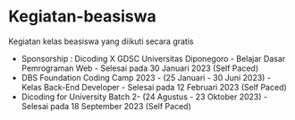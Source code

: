 # Kegiatan-beasiswa
Kegiatan kelas beasiswa yang diikuti secara gratis
* Sponsorship : Dicoding X GDSC Universitas Diponegoro - Belajar Dasar Pemrograman Web - Selesai pada 30 Januari 2023 (Self Paced)
* DBS Foundation Coding Camp 2023 - (25 Januari - 30 Juni 2023) - Kelas Back-End Developer - Selesai pada 12 Februari 2023 (Self Paced)
* Dicoding for University Batch 2- (24 Agustus - 23 Oktober 2023) - Selesai pada 18 September 2023 (Self Paced)

